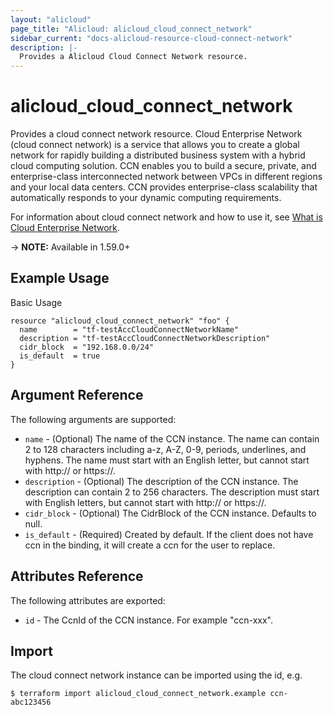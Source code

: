```yaml
---
layout: "alicloud"
page_title: "Alicloud: alicloud_cloud_connect_network"
sidebar_current: "docs-alicloud-resource-cloud-connect-network"
description: |-
  Provides a Alicloud Cloud Connect Network resource.
---
```


# alicloud\_cloud_connect_network

Provides a cloud connect network resource. Cloud Enterprise Network (cloud connect network) is a service that allows you to create a global network for rapidly building a distributed business system with a hybrid cloud computing solution. CCN enables you to build a secure, private, and enterprise-class interconnected network between VPCs in different regions and your local data centers. CCN provides enterprise-class scalability that automatically responds to your dynamic computing requirements.

For information about cloud connect network and how to use it, see [What is Cloud Enterprise Network](https://www.alibabacloud.com/help/doc-detail/93667.htm).

-> **NOTE:** Available in 1.59.0+

## Example Usage

Basic Usage

```
resource "alicloud_cloud_connect_network" "foo" {
  name        = "tf-testAccCloudConnectNetworkName"
  description = "tf-testAccCloudConnectNetworkDescription"
  cidr_block  = "192.168.0.0/24"
  is_default  = true
}
```
## Argument Reference

The following arguments are supported:

* `name` - (Optional) The name of the CCN instance. The name can contain 2 to 128 characters including a-z, A-Z, 0-9, periods, underlines, and hyphens. The name must start with an English letter, but cannot start with http:// or https://.
* `description` - (Optional) The description of the CCN instance. The description can contain 2 to 256 characters. The description must start with English letters, but cannot start with http:// or https://.
* `cidr_block` - (Optional) The CidrBlock of the CCN instance. Defaults to null.
* `is_default` - (Required) Created by default. If the client does not have ccn in the binding, it will create a ccn for the user to replace.


## Attributes Reference

The following attributes are exported:

* `id` - The CcnId of the CCN instance. For example "ccn-xxx".

## Import

The cloud connect network instance can be imported using the id, e.g.

```
$ terraform import alicloud_cloud_connect_network.example ccn-abc123456
```

